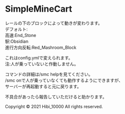 # SimpleMineCart  
  
レールの下のブロックによって動きが変わります。  
デフォルト:  
  高速:End_Stone  
  駅:Obsidian  
  進行方向反転:Red_Mashroom_Block  
  
これはconfig.ymlで変えられます。  
注:人が乗っていないと作動しません。  
  
コマンドの詳細は/smc helpを見てください。  
/smc onで人が乗っていなくても動作するようにできますが、  
サーバーが再起動すると元に戻ります。  

不具合があったら報告していただけると助かります。

Copyright © 2021 Hibi_10000 All rights reserved.
